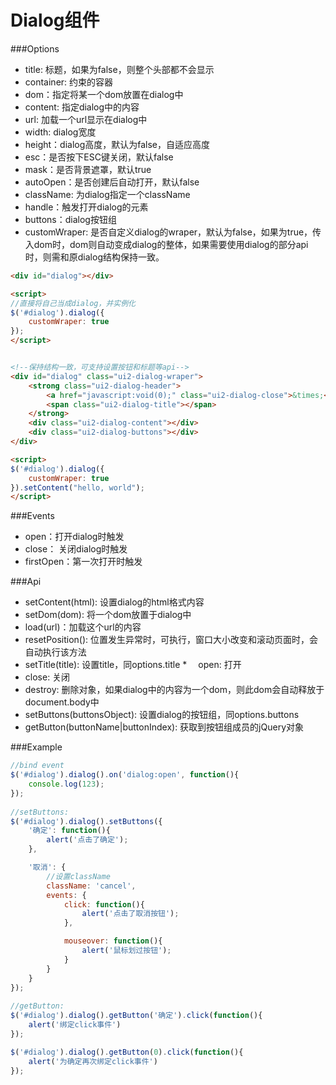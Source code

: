 Dialog组件
=======================

###Options

*   title: 标题，如果为false，则整个头部都不会显示
*   container: 约束的容器
*   dom：指定将某一个dom放置在dialog中
*   content: 指定dialog中的内容
*   url: 加载一个url显示在dialog中
*   width: dialog宽度
*   height：dialog高度，默认为false，自适应高度
*   esc：是否按下ESC键关闭，默认false
*   mask：是否背景遮罩，默认true
*   autoOpen：是否创建后自动打开，默认false
*   className: 为dialog指定一个className
*   handle：触发打开dialog的元素
*   buttons：dialog按钮组
*   customWraper: 是否自定义dialog的wraper，默认为false，如果为true，传入dom时，dom则自动变成dialog的整体，如果需要使用dialog的部分api时，则需和原dialog结构保持一致。

```html
<div id="dialog"></div>

<script>
//直接将自己当成dialog，并实例化
$('#dialog').dialog({
    customWraper: true
});
</script>


<!--保持结构一致，可支持设置按钮和标题等api-->
<div id="dialog" class="ui2-dialog-wraper">
    <strong class="ui2-dialog-header">
        <a href="javascript:void(0);" class="ui2-dialog-close">&times;</a>
        <span class="ui2-dialog-title"></span>
    </strong>
    <div class="ui2-dialog-content"></div>
    <div class="ui2-dialog-buttons"></div>
</div>

<script>
$('#dialog').dialog({
    customWraper: true
}).setContent("hello, world");
</script>
```

###Events

*   open：打开dialog时触发
*   close： 关闭dialog时触发
*   firstOpen：第一次打开时触发
 

###Api

*   setContent(html): 设置dialog的html格式内容
*   setDom(dom): 将一个dom放置于dialog中
*   load(url)：加载这个url的内容
*   resetPosition(): 位置发生异常时，可执行，窗口大小改变和滚动页面时，会自动执行该方法
*   setTitle(title): 设置title，同options.title
*　 open: 打开
*   close: 关闭
*   destroy: 删除对象，如果dialog中的内容为一个dom，则此dom会自动释放于document.body中
*   setButtons(buttonsObject): 设置dialog的按钮组，同options.buttons
*   getButton(buttonName|buttonIndex): 获取到按钮组成员的jQuery对象
 
###Example

```js    
//bind event
$('#dialog').dialog().on('dialog:open', function(){
    console.log(123);
});
 
//setButtons:
$('#dialog').dialog().setButtons({
    '确定': function(){
        alert('点击了确定');
    },

    '取消': {
        //设置className
        className: 'cancel',
        events: {
            click: function(){
                alert('点击了取消按钮');
            },

            mouseover: function(){
                alert('鼠标划过按钮');
            }
        }
    }
});
  
//getButton:
$('#dialog').dialog().getButton('确定').click(function(){
    alert('绑定click事件')
});

$('#dialog').dialog().getButton(0).click(function(){
    alert('为确定再次绑定click事件')
});
```
